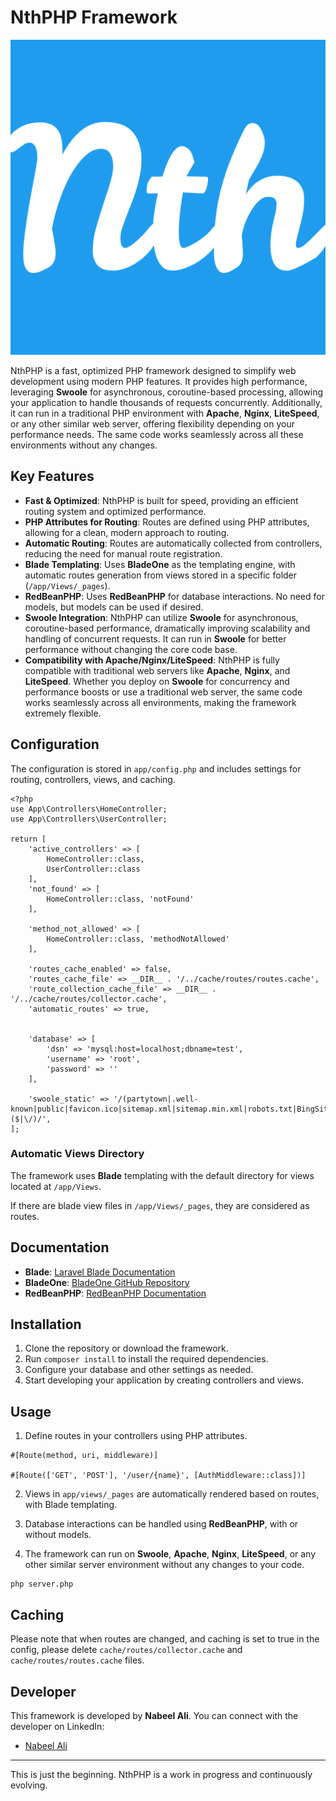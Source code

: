 <!-- image public/logo.php -->


# NthPHP Framework
![](public/logo.png)

NthPHP is a fast, optimized PHP framework designed to simplify web development using modern PHP features. It provides high performance, leveraging **Swoole** for asynchronous, coroutine-based processing, allowing your application to handle thousands of requests concurrently. Additionally, it can run in a traditional PHP environment with **Apache**, **Nginx**, **LiteSpeed**, or any other similar web server, offering flexibility depending on your performance needs. The same code works seamlessly across all these environments without any changes.

## Key Features

- **Fast & Optimized**: NthPHP is built for speed, providing an efficient routing system and optimized performance.
- **PHP Attributes for Routing**: Routes are defined using PHP attributes, allowing for a clean, modern approach to routing.
- **Automatic Routing**: Routes are automatically collected from controllers, reducing the need for manual route registration.
- **Blade Templating**: Uses **BladeOne** as the templating engine, with automatic routes generation from views stored in a specific folder (`/app/Views/_pages`).
- **RedBeanPHP**: Uses **RedBeanPHP** for database interactions. No need for models, but models can be used if desired.
- **Swoole Integration**: NthPHP can utilize **Swoole** for asynchronous, coroutine-based performance, dramatically improving scalability and handling of concurrent requests. It can run in **Swoole** for better performance without changing the core code base.
- **Compatibility with Apache/Nginx/LiteSpeed**: NthPHP is fully compatible with traditional web servers like **Apache**, **Nginx**, and **LiteSpeed**. Whether you deploy on **Swoole** for concurrency and performance boosts or use a traditional web server, the same code works seamlessly across all environments, making the framework extremely flexible.

## Configuration

The configuration is stored in `app/config.php` and includes settings for routing, controllers, views, and caching.

```
<?php
use App\Controllers\HomeController;
use App\Controllers\UserController;

return [
    'active_controllers' => [
        HomeController::class,
        UserController::class
    ],
    'not_found' => [
        HomeController::class, 'notFound'
    ],

    'method_not_allowed' => [
        HomeController::class, 'methodNotAllowed'
    ],

    'routes_cache_enabled' => false,
    'routes_cache_file' => __DIR__ . '/../cache/routes/routes.cache',
    'route_collection_cache_file' => __DIR__ . '/../cache/routes/collector.cache',
    'automatic_routes' => true,


    'database' => [
        'dsn' => 'mysql:host=localhost;dbname=test',
        'username' => 'root',
        'password' => ''
    ],

    'swoole_static' => '/(partytown|.well-known|public|favicon.ico|sitemap.xml|sitemap.min.xml|robots.txt|BingSiteAuth.xml|ads.txt)($|\/)/',
];
```

### Automatic Views Directory

The framework uses **Blade** templating with the default directory for views located at `/app/Views`.

If there are blade view files in `/app/Views/_pages`, they are considered as routes.

## Documentation

- **Blade**: [Laravel Blade Documentation](https://laravel.com/docs/8.x/blade)
- **BladeOne**: [BladeOne GitHub Repository](https://github.com/EFTEC/BladeOne)
- **RedBeanPHP**: [RedBeanPHP Documentation](https://redbeanphp.com/)

## Installation

1. Clone the repository or download the framework.
2. Run `composer install` to install the required dependencies.
3. Configure your database and other settings as needed.
4. Start developing your application by creating controllers and views.

## Usage

1. Define routes in your controllers using PHP attributes.

```
#[Route(method, uri, middleware)]

#[Route(['GET', 'POST'], '/user/{name}', [AuthMiddleware::class])]

```

2. Views in `app/views/_pages` are automatically rendered based on routes, with Blade templating.

3. Database interactions can be handled using **RedBeanPHP**, with or without models.

4. The framework can run on **Swoole**, **Apache**, **Nginx**, **LiteSpeed**, or any other similar server environment without any changes to your code.

```
php server.php
```

## Caching

Please note that when routes are changed, and caching is set to true in the config, please delete `cache/routes/collector.cache` and `cache/routes/routes.cache` files.

## Developer

This framework is developed by **Nabeel Ali**. You can connect with the developer on LinkedIn:

- [Nabeel Ali](https://linkedin.com/in/nabeelalihashmi)

---

This is just the beginning. NthPHP is a work in progress and continuously evolving.
